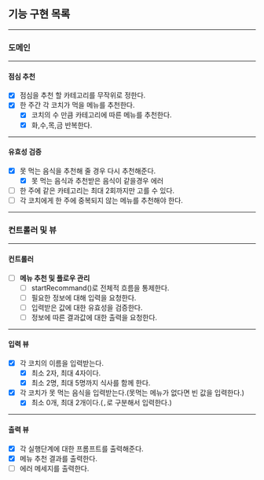 ## 기능 구현 목록

---

### 도메인

---

#### 점심 추천

- [x] 점심을 추천 할 카테고리를 무작위로 정한다.
- [x] 한 주간 각 코치가 먹을 메뉴를 추천한다.
  - [x] 코치의 수 만큼 카테고리에 따른 메뉴를 추천한다.
  - [x] 화,수,목,금 반복한다.

---

#### 유효성 검증

- [x] 못 먹는 음식을 추천해 줄 경우 다시 추천해준다.
  - [x] 못 먹는 음식과 추천받은 음식이 같을경우 에러
- [ ] 한 주에 같은 카테고리는 최대 2회까지만 고를 수 있다.
- [ ] 각 코치에게 한 주에 중복되지 않는 메뉴를 추천해야 한다.

---

### 컨트롤러 및 뷰

---

#### 컨트롤러

- [ ] **메뉴 추천 및 플로우 관리**
  - [ ] startRecommand()로 전체적 흐름을 통제한다.
  - [ ] 필요한 정보에 대해 입력을 요청한다.
  - [ ] 입력받은 값에 대한 유효성을 검증한다.
  - [ ] 정보에 따른 결과값에 대한 출력을 요청한다.

---

#### 입력 뷰

- [x] 각 코치의 이름을 입력받는다.
  - [x] 최소 2자, 최대 4자이다.
  - [x] 최소 2명, 최대 5명까지 식사를 함께 한다.
- [x] 각 코치가 못 먹는 음식을 입력받는다.(못먹는 메뉴가 없다면 빈 값을 입력한다.)
  - [x] 최소 0개, 최대 2개이다.(`,`로 구분해서 입력한다.)

---

#### 출력 뷰

- [x] 각 실행단계에 대한 프롬프트를 출력해준다.
- [x] 메뉴 추천 결과를 출력한다.
- [ ] 에러 메세지를 출력한다.
